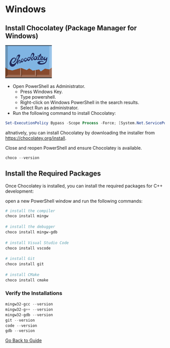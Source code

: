 # Windows

## Install Chocolatey (Package Manager for Windows)

![Choocolatey Logo](./pics/chocolatey.png)

- Open PowerShell as Administrator.
  - Press Windows Key.
  - Type powershell.
  - Right-click on Windows PowerShell in the search results.
  - Select Run as administrator.
- Run the following command to install Chocolatey:

```powershell
Set-ExecutionPolicy Bypass -Scope Process -Force; [System.Net.ServicePointManager]::SecurityProtocol = [System.Net.ServicePointManager]::SecurityProtocol -bor 3072; iex ((New-Object System.Net.WebClient).DownloadString('https://community.chocolatey.org/install.ps1'))
```

altnatively, you can install Chocolatey by downloading the installer from  <https://chocolatey.org/install>.

Close and reopen PowerShell and ensure Chocolatey is available.

```powershell
choco --version
```

##  Install the Required Packages

Once Chocolatey is installed, you can install the required packages for C++ development:

open a new PowerShell window and run the following commands:


```powershell
# install the compiler
choco install mingw

# install the debugger
choco install mingw-gdb

# install Visual Studio Code
choco install vscode

# install Git
choco install git

# install CMake
choco install cmake
```

### Verify the Installations

```powershell
mingw32-gcc --version
mingw32-g++ --version
mingw32-gdb --version
git --version
code --version
gdb --version
```

[Go Back to Guide](../Readme.md#installation-guide)